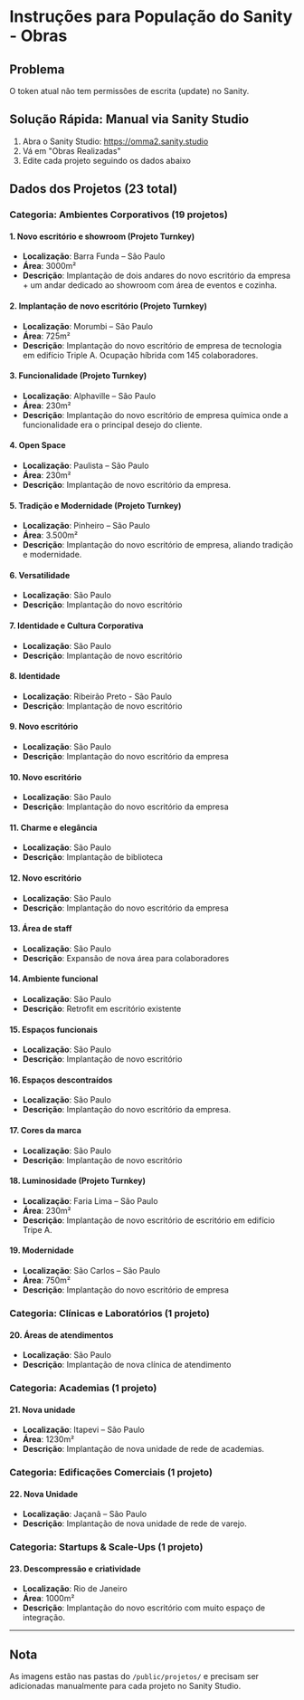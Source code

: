# Instruções para População do Sanity - Obras

## Problema
O token atual não tem permissões de escrita (update) no Sanity.

## Solução Rápida: Manual via Sanity Studio

1. Abra o Sanity Studio: https://omma2.sanity.studio
2. Vá em "Obras Realizadas"
3. Edite cada projeto seguindo os dados abaixo

## Dados dos Projetos (23 total)

### Categoria: Ambientes Corporativos (19 projetos)

#### 1. Novo escritório e showroom (Projeto Turnkey)
- **Localização**: Barra Funda – São Paulo
- **Área**: 3000m²
- **Descrição**: Implantação de dois andares do novo escritório da empresa + um andar dedicado ao showroom com área de eventos e cozinha.

#### 2. Implantação de novo escritório (Projeto Turnkey)
- **Localização**: Morumbi – São Paulo
- **Área**: 725m²
- **Descrição**: Implantação do novo escritório de empresa de tecnologia em edifício Triple A. Ocupação híbrida com 145 colaboradores.

#### 3. Funcionalidade (Projeto Turnkey)
- **Localização**: Alphaville – São Paulo
- **Área**: 230m²
- **Descrição**: Implantação do novo escritório de empresa química onde a funcionalidade era o principal desejo do cliente.

#### 4. Open Space
- **Localização**: Paulista – São Paulo
- **Área**: 230m²
- **Descrição**: Implantação de novo escritório da empresa.

#### 5. Tradição e Modernidade (Projeto Turnkey)
- **Localização**: Pinheiro – São Paulo
- **Área**: 3.500m²
- **Descrição**: Implantação do novo escritório de empresa, aliando tradição e modernidade.

#### 6. Versatilidade
- **Localização**: São Paulo
- **Descrição**: Implantação do novo escritório

#### 7. Identidade e Cultura Corporativa
- **Localização**: São Paulo
- **Descrição**: Implantação de novo escritório

#### 8. Identidade
- **Localização**: Ribeirão Preto - São Paulo
- **Descrição**: Implantação de novo escritório

#### 9. Novo escritório
- **Localização**: São Paulo
- **Descrição**: Implantação do novo escritório da empresa

#### 10. Novo escritório
- **Localização**: São Paulo
- **Descrição**: Implantação do novo escritório da empresa

#### 11. Charme e elegância
- **Localização**: São Paulo
- **Descrição**: Implantação de biblioteca

#### 12. Novo escritório
- **Localização**: São Paulo
- **Descrição**: Implantação do novo escritório da empresa

#### 13. Área de staff
- **Localização**: São Paulo
- **Descrição**: Expansão de nova área para colaboradores

#### 14. Ambiente funcional
- **Localização**: São Paulo
- **Descrição**: Retrofit em escritório existente

#### 15. Espaços funcionais
- **Localização**: São Paulo
- **Descrição**: Implantação de novo escritório

#### 16. Espaços descontraídos
- **Localização**: São Paulo
- **Descrição**: Implantação do novo escritório da empresa.

#### 17. Cores da marca
- **Localização**: São Paulo
- **Descrição**: Implantação de novo escritório

#### 18. Luminosidade (Projeto Turnkey)
- **Localização**: Faria Lima – São Paulo
- **Área**: 230m²
- **Descrição**: Implantação de novo escritório de escritório em edifício Tripe A.

#### 19. Modernidade
- **Localização**: São Carlos – São Paulo
- **Área**: 750m²
- **Descrição**: Implantação do novo escritório de empresa

### Categoria: Clínicas e Laboratórios (1 projeto)

#### 20. Áreas de atendimentos
- **Localização**: São Paulo
- **Descrição**: Implantação de nova clínica de atendimento

### Categoria: Academias (1 projeto)

#### 21. Nova unidade
- **Localização**: Itapevi – São Paulo
- **Área**: 1230m²
- **Descrição**: Implantação de nova unidade de rede de academias.

### Categoria: Edificações Comerciais (1 projeto)

#### 22. Nova Unidade
- **Localização**: Jaçanã – São Paulo
- **Descrição**: Implantação de nova unidade de rede de varejo.

### Categoria: Startups & Scale-Ups (1 projeto)

#### 23. Descompressão e criatividade
- **Localização**: Rio de Janeiro
- **Área**: 1000m²
- **Descrição**: Implantação do novo escritório com muito espaço de integração.

---

## Nota
As imagens estão nas pastas do `/public/projetos/` e precisam ser adicionadas manualmente para cada projeto no Sanity Studio.

